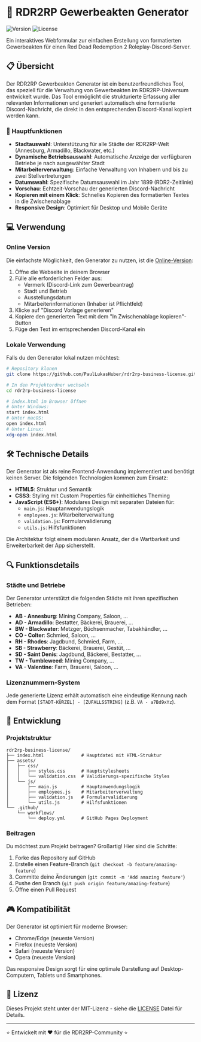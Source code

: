 # 📜 RDR2RP Gewerbeakten Generator

![Version](https://img.shields.io/badge/Version-1.2.0-gold)
![License](https://img.shields.io/badge/Lizenz-MIT-blue)

Ein interaktives Webformular zur einfachen Erstellung von formatierten Gewerbeakten für einen Red Dead Redemption 2 Roleplay-Discord-Server.


## 📋 Übersicht

Der RDR2RP Gewerbeakten Generator ist ein benutzerfreundliches Tool, das speziell für die Verwaltung von Gewerbeakten im RDR2RP-Universum entwickelt wurde. Das Tool ermöglicht die strukturierte Erfassung aller relevanten Informationen und generiert automatisch eine formatierte Discord-Nachricht, die direkt in den entsprechenden Discord-Kanal kopiert werden kann.

### 🌟 Hauptfunktionen

- **Stadtauswahl**: Unterstützung für alle Städte der RDR2RP-Welt (Annesburg, Armadillo, Blackwater, etc.)
- **Dynamische Betriebsauswahl**: Automatische Anzeige der verfügbaren Betriebe je nach ausgewählter Stadt
- **Mitarbeiterverwaltung**: Einfache Verwaltung von Inhabern und bis zu zwei Stellvertretungen
- **Datumswahl**: Spezifische Datumsauswahl im Jahr 1899 (RDR2-Zeitlinie)
- **Vorschau**: Echtzeit-Vorschau der generierten Discord-Nachricht
- **Kopieren mit einem Klick**: Schnelles Kopieren des formatierten Textes in die Zwischenablage
- **Responsive Design**: Optimiert für Desktop und Mobile Geräte

## 💻 Verwendung

### Online Version

Die einfachste Möglichkeit, den Generator zu nutzen, ist die [Online-Version](https://PaulLukasHuber.github.io/rdr2rp-business-license/):

1. Öffne die Webseite in deinem Browser
2. Fülle alle erforderlichen Felder aus:
   - Vermerk (Discord-Link zum Gewerbeantrag)
   - Stadt und Betrieb
   - Ausstellungsdatum
   - Mitarbeiterinformationen (Inhaber ist Pflichtfeld)
3. Klicke auf "Discord Vorlage generieren"
4. Kopiere den generierten Text mit dem "In Zwischenablage kopieren"-Button
5. Füge den Text im entsprechenden Discord-Kanal ein

### Lokale Verwendung

Falls du den Generator lokal nutzen möchtest:

```bash
# Repository klonen
git clone https://github.com/PaulLukasHuber/rdr2rp-business-license.git

# In den Projektordner wechseln
cd rdr2rp-business-license

# index.html im Browser öffnen
# Unter Windows:
start index.html
# Unter macOS:
open index.html
# Unter Linux:
xdg-open index.html
```

## 🛠️ Technische Details

Der Generator ist als reine Frontend-Anwendung implementiert und benötigt keinen Server. Die folgenden Technologien kommen zum Einsatz:

- **HTML5**: Struktur und Semantik
- **CSS3**: Styling mit Custom Properties für einheitliches Theming
- **JavaScript (ES6+)**: Modulares Design mit separaten Dateien für:
  - `main.js`: Hauptanwendungslogik
  - `employees.js`: Mitarbeiterverwaltung
  - `validation.js`: Formularvalidierung
  - `utils.js`: Hilfsfunktionen

Die Architektur folgt einem modularen Ansatz, der die Wartbarkeit und Erweiterbarkeit der App sicherstellt.

## 🔍 Funktionsdetails

### Städte und Betriebe

Der Generator unterstützt die folgenden Städte mit ihren spezifischen Betrieben:

- **AB - Annesburg**: Mining Company, Saloon, ...
- **AD - Armadillo**: Bestatter, Bäckerei, Brauerei, ...
- **BW - Blackwater**: Metzger, Büchsenmacher, Tabakhändler, ...
- **CO - Colter**: Schmied, Saloon, ...
- **RH - Rhodes**: Jagdbund, Schmied, Farm, ...
- **SB - Strawberry**: Bäckerei, Brauerei, Gestüt, ...
- **SD - Saint Denis**: Jagdbund, Bäckerei, Bestatter, ...
- **TW - Tumbleweed**: Mining Company, ...
- **VA - Valentine**: Farm, Brauerei, Saloon, ...

### Lizenznummern-System

Jede generierte Lizenz erhält automatisch eine eindeutige Kennung nach dem Format `[STADT-KÜRZEL] - [ZUFALLSSTRING]` (z.B. `VA - a7Bd9xYz`).

## 📝 Entwicklung

### Projektstruktur

```
rdr2rp-business-license/
├── index.html              # Hauptdatei mit HTML-Struktur
├── assets/
│   ├── css/
│   │   ├── styles.css      # Hauptstylesheets
│   │   └── validation.css  # Validierungs-spezifische Styles
│   └── js/
│       ├── main.js         # Hauptanwendungslogik
│       ├── employees.js    # Mitarbeiterverwaltung
│       ├── validation.js   # Formularvalidierung
│       └── utils.js        # Hilfsfunktionen
└── .github/
    └── workflows/
        └── deploy.yml      # GitHub Pages Deployment
```

### Beitragen

Du möchtest zum Projekt beitragen? Großartig! Hier sind die Schritte:

1. Forke das Repository auf GitHub
2. Erstelle einen Feature-Branch (`git checkout -b feature/amazing-feature`)
3. Committe deine Änderungen (`git commit -m 'Add amazing feature'`)
4. Pushe den Branch (`git push origin feature/amazing-feature`)
5. Öffne einen Pull Request

## 🎮 Kompatibilität

Der Generator ist optimiert für moderne Browser:

- Chrome/Edge (neueste Version)
- Firefox (neueste Version)
- Safari (neueste Version)
- Opera (neueste Version)

Das responsive Design sorgt für eine optimale Darstellung auf Desktop-Computern, Tablets und Smartphones.

## 📄 Lizenz

Dieses Projekt steht unter der MIT-Lizenz - siehe die [LICENSE](LICENSE) Datei für Details.


---

⭐ Entwickelt mit ❤️ für die RDR2RP-Community ⭐